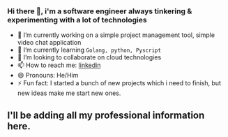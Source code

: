 ### Hi there 👋, i'm a software engineer always tinkering & experimenting with a lot of technologies

- 🔭 I’m currently working on a simple project management tool, simple video chat application 
- 🌱 I’m currently learning `Golang, python, Pyscript`
- 👯 I’m looking to collaborate on cloud technologies
- 📫 How to reach me: [linkedin](www.linkedin.com/in/vkbharadwazkopalle)
- 😄 Pronouns: He/Him
- ⚡ Fun fact: I started a bunch of new projects which i need to finish, but new ideas make me start new ones.

## I'll be adding all my professional information here. 

